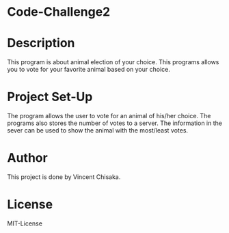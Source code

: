 # Code-Challenge2
# Description
This program is about animal election of your choice. This programs allows you to vote for your favorite animal based on your choice.

# Project Set-Up
The program allows the user to vote for an animal of his/her choice. The programs also  stores the number of votes to a server. The information in the sever can be used to show the animal with the most/least votes.

# Author
This project is done by Vincent Chisaka.

# License 
MIT-License